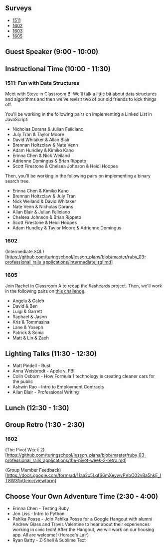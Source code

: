 ## Surveys

* [1511](http://goo.gl/forms/ZNTHvw9kNbiw2H7F2)
* [1602](https://docs.google.com/forms/d/1KoymdYy02S8nIFyZzA7kK4i6nVaqvBOCG0J6cc4J13o/viewform)
* [1603](https://docs.google.com/forms/d/1gRlKq9rfhlUi4cNonROCrWiISg29Fj8fTOS0rLlc1Is/viewform)
* [1605](https://docs.google.com/forms/d/101kOr_3ztPUb7_VbfWOJqs-VJ90hKZGlStVxMMMwNBE/viewform)

## Guest Speaker (9:00 - 10:00)

## Instructional Time (10:00 - 11:30)

### 1511: Fun with Data Structures

Meet with Steve in Classroom B. We'll talk a little bit about data structures and algorithms and then we've revisit two of our old friends to kick things off.

You'll be working in the following pairs on implementing a Linked List in JavaScript:

* Nicholas Dorans & Julian Feliciano
* July Tran & Taylor Moore
* David Whitaker & Allan Blair
* Brennan Holtzclaw & Nate Venn
* Adam Hundley & Kimiko Kano
* Erinna Chen & Nick Weiland
* Adrienne Domingus & Brian Rippeto
* Scott Firestone & Chelsea Johnson & Heidi Hoopes

Then, you'll be working in the following pairs on implementing a binary search tree.

* Erinna Chen & Kimiko Kano
* Brennan Holtzclaw & July Tran
* Nick Weiland & David Whitaker
* Nate Venn & Nicholas Dorans
* Allan Blair & Julian Feliciano
* Chelsea Johnson & Brian Rippeto
* Scott Firestone & Heidi Hoopes
* Adam Hundley & Taylor Moore & Adrienne Domingus

### 1602

(Intermediate SQL)[https://github.com/turingschool/lesson_plans/blob/master/ruby_03-professional_rails_applications/intermediate_sql.md]

### 1605

Join Rachel in Classroom A to recap the flashcards project. Then, we'll work in the following pairs on [this challenge](https://github.com/turingschool/posse_challenges/blob/master/people_database/README.markdown).

* Angela & Caleb
* David & Ben
* Luigi & Garrett
* Raphael & Jason
* Kris & Tommasina
* Lane & Yoseph
* Patrick & Sonia
* Matt & Lin & Zach

## Lighting Talks (11:30 - 12:30)

* Matt Pindell - Rust
* Anna Weisbrodt - Apple v. FBI
* Colin Osborn - How Formula 1 technology is creating cleaner cars for the public
* Ashwin Rao - Intro to Employment Contracts
* Allan Blair - Professional Writing

## Lunch (12:30 - 1:30)

## Group Retro (1:30 - 2:30)

### 1602

(The Pivot Week 2)[https://github.com/turingschool/lesson_plans/blob/master/ruby_03-professional_rails_applications/the-pivot-week-2-retro.md]

(Group Member Feedback)[https://docs.google.com/forms/d/11aa2x5LqfS6mXevwvPVbO02vBa5hkE_IT8W31pDeicc/viewform]

## Choose Your Own Adventure Time (2:30 - 4:00)

* Erinna Chen - Testing Ruby
* Jon Liss - Intro to Python
* Pahlka Posse - Join Pahlka Posse for a Google Hangout with alumni Andrew Glass and Travis Valentine to hear about their experiences working in civic tech! After the Hangout, we will work on our housing app. All are welcome! (Horace's Lair)
* Ryan Batty - Z-Shell & Sublime Text
